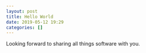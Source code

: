 ```yaml
---
layout: post
title: Hello World
date: 2019-05-12 19:29
categories: []
---
```


Looking forward to sharing all things software with you.
